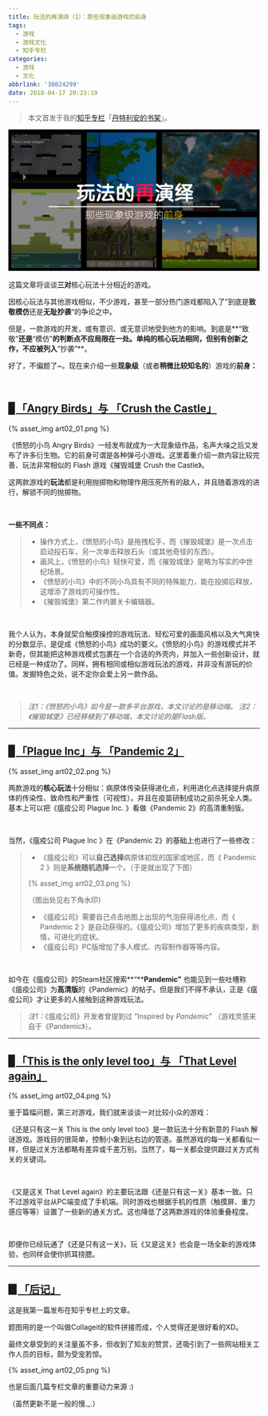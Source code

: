 ```yaml
---
title: 玩法的再演绎（1）：那些现象级游戏的前身
tags:
  - 游戏
  - 游戏文化
  - 知乎专栏
categories:
  - 游戏
  - 文化
abbrlink: '30824299'
date: 2018-04-17 20:23:19
---
```


> 本文首发于我的[知乎专栏](https://zhuanlan.zhihu.com/p/22116153)「[丹特利安的书架](https://zhuanlan.zhihu.com/Dantarian)」。

<img src="/post/30824299/header.jpg" class="full-image" />

这篇文章将谈谈**三对**核心玩法十分相近的游戏。

因核心玩法与其他游戏相似，不少游戏，甚至一部分热门游戏都陷入了”到底是**致敬模仿**还是**无耻抄袭**“的争论之中。

但是，一款游戏的开发，或有意识、或无意识地受到他方的影响。到底是**“致敬”**还是**“模仿”**的判断点不应局限在一处。单纯的核心玩法相同，但别有创新之作，不应被列入**“抄袭”**。

<!-- more -->

好了，不偏题了~。现在来介绍一些**现象级**（或者**稍微比较知名的**）游戏的**前身：**

<br />

## <u>**▊「Angry Birds」与 「Crush the Castle」**</u>

{% asset_img art02_01.png %}

  《愤怒的小鸟 Angry Birds》一经发布就成为一大现象级作品，名声大噪之后又发布了许多衍生物。它的前身可谓是各种弹弓小游戏。这里着重介绍一款内容比较完善、玩法非常相似的 Flash 游戏《摧毁城堡 Crush the Castle》。

  这两款游戏的**玩法**都是利用抛掷物和物理作用压死所有的敌人，并且随着游戏的进行，解锁不同的抛掷物。

<br />

**一些不同点：**

> - 操作方式上，《愤怒的小鸟》是拖拽松手，而《摧毁城堡》是一次点击启动投石车，另一次单击释放石头（或其他奇怪的东西）。
> - 画风上，《愤怒的小鸟》轻快可爱，而《摧毁城堡》是略为写实的中世纪场景。
> - 《愤怒的小鸟》中的不同小鸟具有不同的特殊能力，能在投掷后释放，这增添了游戏的可操作性。
> - 《摧毁城堡》第二作内置关卡编辑器。

<br />

  我个人认为，本身就契合触摸操控的游戏玩法、轻松可爱的画面风格以及大气爽快的分数显示，是促成《愤怒的小鸟》成功的要义。《愤怒的小鸟》的游戏模式并不新奇，但其能把这种游戏模式包裹在一个合适的外壳内，并加入一些创新设计，就已经是一种成功了。同样，拥有相同或相似游戏玩法的游戏，并非没有游玩的价值。发掘特色之处，说不定你会爱上另一款作品。

<br />

>  *注1：《愤怒的小鸟》如今是一款多平台游戏，本文讨论的是移动端。*
>  *注2：《摧毁城堡》已经移植到了移动端，本文讨论的是Flash版。*



---

## <u>**▊「Plague Inc」与 「Pandemic 2」**</u>

{% asset_img art02_02.png %}

  两款游戏的**核心玩法**十分相似：病原体传染获得进化点，利用进化点选择提升病原体的传染性、致命性和严重性（可视性）。并且在疫苗研制成功之前杀死全人类。基本上可以把《瘟疫公司 Plague Inc. 》看做《Pandemic 2》的高清重制版。

<br />

当然，《瘟疫公司 Plague Inc 》在《Pandemic 2》的基础上也进行了一些修改：

> - 《瘟疫公司》可以**自己选择**病原体初现的国家或地区，而《 Pandemic 2 》则是**系统随机选择**一个。（于是就出现了下图）
>
> {% asset_img art02_03.png %}
>
> （图出处见右下角水印）
>
> - 《瘟疫公司》需要自己点击地图上出现的气泡获得进化点，而《 Pandemic 2 》是自动获得的。《瘟疫公司》增加了更多的疾病类型，剧情，可进化的症状。
> - 《瘟疫公司》PC版增加了多人模式、内容制作器等等内容。

<br />

如今在《瘟疫公司》的Steam社区搜索**“****Pandemic"** 也能见到一些吐槽称《瘟疫公司》为**高清版**的《Pandemic》的帖子。但是我们不得不承认，正是《瘟疫公司》才让更多的人接触到这种游戏玩法。

> *注1：*《瘟疫公司》开发者曾提到过 "Inspired by *Pandemic*" （游戏灵感来自于《Pandemic》）。

---



## <u>▊「This is the only level too」与 「That Level again」</u>

{% asset_img art02_04.png %}

  鉴于篇幅问题，第三对游戏，我们就来谈谈一对比较小众的游戏：

  《还是只有这一关 This is the only level too》是一款玩法十分有新意的 Flash 解谜游戏。游戏目的很简单，控制小象到达右边的管道。虽然游戏的每一关都看似一样，但是过关方法都略有差异或千差万别。当然了，每一关都会提供跟过关方式有关的关键词。

<br />

  《又是这关 That Level again》的主要玩法跟《还是只有这一关》基本一致。只不过游戏平台从PC端变成了手机端。同时游戏也根据手机的性质（触摸屏、重力感应等等）设置了一些新的通关方式。这也降低了这两款游戏的体验重叠程度。

<br />

  即便你已经玩通了《还是只有这一关》，玩《又是这关》也会是一场全新的游戏体验，也同样会使你抓耳挠腮。



---

## <u>▊「后记」</u>

这是我第一篇发布在知乎专栏上的文章。

题图用的是一个叫做Collageit的软件拼接而成，个人觉得还是很好看的XD。

最终文章受到的关注量虽不多，但收到了知友的赞赏，还吸引到了一些网站相关工作人员的目标，颇为受宠若惊。

{% asset_img art02_05.png %}

也是后面几篇专栏文章的重要动力来源 :) 

（虽然更新不是一般的慢._.） 